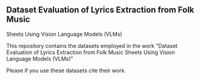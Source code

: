 ## Dataset Evaluation of Lyrics Extraction from Folk Music
Sheets Using Vision Language Models (VLMs)


This repository contains the datasets employed in the work "Dataset Evaluation of Lyrics Extraction from Folk Music
Sheets Using Vision Language Models (VLMs)"


Please if you use these datasets cite their work.
